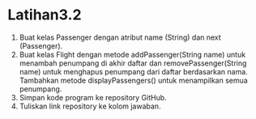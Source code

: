 # Latihan3.2
1. Buat kelas Passenger dengan atribut name (String) dan next (Passenger).
2. Buat kelas Flight dengan metode addPassenger(String name) untuk menambah penumpang di akhir daftar dan removePassenger(String name) untuk menghapus penumpang dari daftar berdasarkan nama. Tambahkan metode displayPassengers() untuk menampilkan semua penumpang.
3. Simpan kode program ke repository GitHub.
4. Tuliskan link repository ke kolom jawaban.
